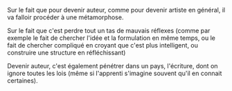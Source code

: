 <!-- Page: #500 Devenir auteur est une métamorphose -->

Sur le fait que pour devenir auteur, comme pour devenir artiste en général, il va falloir procéder à une métamorphose.

Sur le fait que c'est perdre tout un tas de mauvais réflexes (comme par exemple le fait de chercher l'idée et la formulation en même temps, ou le fait de chercher compliqué en croyant que c'est plus intelligent, ou construire une structure en réfléchissant)

Devenir auteur, c'est également pénétrer dans un pays, l'écriture, dont on ignore toutes les lois (même si l'apprenti s'imagine souvent qu'il en connait certaines).